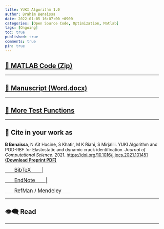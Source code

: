 ```yaml
---
title: YUKI Algorithm 1.0
author: Brahim Benaissa
date: 2022-01-05 16:07:00 +0900
categories: [Open Source Code, Optimization, Matlab]
tags: [Ongoing]
toc: true
published: true
comments: true
pin: true
---
```



## <a target="_blank" href="{{ site.baseurl }}{% link /assets/files/Projects/YUKI ALGORITHM 1.0/YUKI Algorithm.zip %}"  download> 📂 MATLAB Code (Zip)</a>


---

## <a target="_blank" href="{{ site.baseurl }}{% link /assets/files/Projects/YUKI ALGORITHM 1.0/YUKI ALGORITHM 1.0.docx %}"  download> 📓 Manuscript (Word.docx)</a>

---

## <a target="_blank" href="{{site.baseurl}}/posts/plugin-optimization-testing"> 🔗 More Test Functions </a>

---

## 📑 Cite in your work as

**B Benaissa**, N Aït Hocine, S Khatir, M K Riahi, S Mirjalili. YUKI Algorithm and POD-RBF for Elastostatic and dynamic crack identification. *Journal of Computational Science*. 2021. <a href="https://doi.org/10.1016/j.jocs.2021.101451" target="_blank"> https://doi.org/10.1016/j.jocs.2021.101451 </a> <a href="{{ site.baseurl }}{% link /assets/files/Preprints/YUKI Algorithm 2021.pdf %}" target="_blank">  **(Download Preprint PDF)** </a>


<p align="center">

<a target="_blank" href="https://scholar.google.com/scholar?hl=en&as_sdt=0%2C5&q=YUKI+Algorithm+and+POD-RBF+for+Elastostatic+and+dynamic+crack+identification&btnG="  download> <span style="font-size:1.2em;"> &ensp;&ensp;&ensp; BibTeX &ensp;&ensp;&ensp; |</span> </a>

<a target="_blank" href="https://scholar.google.com/scholar?hl=en&as_sdt=0%2C5&q=YUKI+Algorithm+and+POD-RBF+for+Elastostatic+and+dynamic+crack+identification&btnG="  download>  <span style="font-size:1.2em;"> &ensp;&ensp;&ensp; EndNote &ensp;&ensp;&ensp; |</span> </a>

<a target="_blank" href="https://scholar.google.com/scholar?hl=en&as_sdt=0%2C5&q=YUKI+Algorithm+and+POD-RBF+for+Elastostatic+and+dynamic+crack+identification&btnG="  download>  <span style="font-size:1.2em;"> &ensp;&ensp;&ensp; RefMan / Mendeley &ensp;&ensp;&ensp; </span> </a>

</p>


<!--
---


## 📺 Tutorial

[![IMAGE ALT TEXT](http://img.youtube.com/vi/Jz3TDvnZ3zo/0.jpg)](http://www.youtube.com/watch?v=Jz3TDvnZ3zo "Video Title")

<p align="center">

<iframe
    width="750"
    height="480"
    src="https://www.youtube.com/embed/UmX4kyB2wfg"
    frameborder="0"
    allow="autoplay; encrypted-media"
    allowfullscreen>
</iframe>

</p>

-->

---

## 👁️‍🗨️ Read

<p align="center">

<object data="{{ site.baseurl }}{% link /assets/files/Projects/YUKI ALGORITHM 1.0/YUKI ALGORITHM 1.0.pdf %}" type="application/pdf" width="750px" height="500px"> </object>

</p>


---
